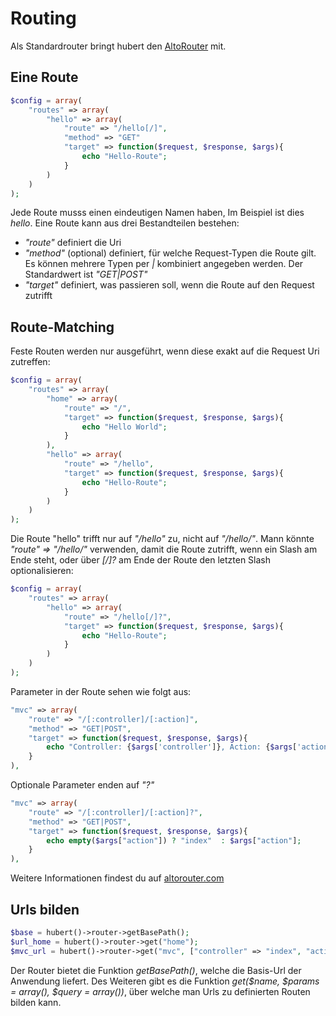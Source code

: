 # Routing

Als Standardrouter bringt hubert den [AltoRouter](https://github.com/dannyvankooten/AltoRouter) mit.

## Eine Route
```php
$config = array(
    "routes" => array(
        "hello" => array(
            "route" => "/hello[/]", 
            "method" => "GET"
            "target" => function($request, $response, $args){
                echo "Hello-Route";
            }
        )
    )
);
```

Jede Route musss einen eindeutigen Namen haben, Im Beispiel ist dies _hello_. Eine Route kann aus drei Bestandteilen bestehen:
- _"route"_ definiert die Uri
- _"method"_ (optional) definiert, für welche Request-Typen die Route gilt. Es können mehrere Typen per _|_ kombiniert angegeben werden. Der Standardwert ist _"GET|POST"_
- _"target"_ definiert, was passieren soll, wenn die Route auf den Request zutrifft

## Route-Matching

Feste Routen werden nur ausgeführt, wenn diese exakt auf die Request Uri zutreffen:
```php
$config = array(
    "routes" => array(
        "home" => array(
            "route" => "/", 
            "target" => function($request, $response, $args){
                echo "Hello World";
            }
        ),
        "hello" => array(
            "route" => "/hello", 
            "target" => function($request, $response, $args){
                echo "Hello-Route";
            }
        )
    )
);
```

Die Route "hello" trifft nur auf _"/hello"_ zu, nicht auf _"/hello/"_. Mann könnte _"route" => "/hello/"_ verwenden, damit die Route zutrifft, wenn ein Slash am Ende steht, oder über _[/]?_ am Ende der Route den letzten Slash optionalisieren:
```php
$config = array(
    "routes" => array(
        "hello" => array(
            "route" => "/hello[/]?", 
            "target" => function($request, $response, $args){
                echo "Hello-Route";
            }
        )
    )
);
```

Parameter in der Route sehen wie folgt aus:
```php
"mvc" => array(
    "route" => "/[:controller]/[:action]",
    "method" => "GET|POST",
    "target" => function($request, $response, $args){
        echo "Controller: {$args['controller']}, Action: {$args['action']}";
    }
),
```

Optionale Parameter enden auf _"?"_
```php
"mvc" => array(
    "route" => "/[:controller]/[:action]?",
    "method" => "GET|POST",
    "target" => function($request, $response, $args){
        echo empty($args["action"]) ? "index"  : $args["action"];
    }
),
```

Weitere Informationen findest du auf [altorouter.com](http://altorouter.com/)

## Urls bilden
```php
$base = hubert()->router->getBasePath();
$url_home = hubert()->router->get("home");
$mvc_url = hubert()->router->get("mvc", ["controller" => "index", "action" => "index"])
```

Der Router bietet die Funktion _getBasePath()_, welche die Basis-Url der Anwendung liefert. Des Weiteren gibt es die Funktion _get($name, $params = array(), $query = array())_, über welche man Urls zu definierten Routen bilden kann.
